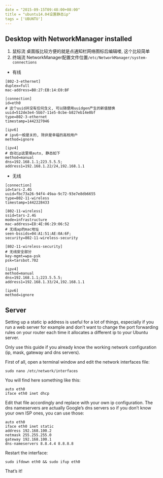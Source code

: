 ```yaml
---
date = "2015-09-15T09:48:00+08:00"
title = "ubuntu14.04设置静态ip"
tags = ['UBUNTU']
---
```


## Desktop with NetworkManager installed
1. 鼠标流 
桌面版比较方便的就是点通知栏网络图标后编辑喽, 这个比较简单
2. 终端流
NetworkManager配置文件位置`/etc/NetworkManager/system-connections`
- 有线
```shell
[802-3-ethernet]
duplex=full
mac-address=B8:27:EB:14:E0:BF

[connection]
id=eth0
# 这个uuid并没有任何含义, 可以随便用uuidgen产生的新值替换
uuid=512de3e4-5bb7-11e5-8cbe-b827eb14e0bf
type=802-3-ethernet
timestamp=1442327046

[ipv6]
# ipv6一般是关的, 除非是幸福的高校用户
method=ignore

[ipv4]
# 自动ip这里填auto, 静态如下
method=manual
dns=192.168.1.1;223.5.5.5;
address1=192.168.1.22/24,192.168.1.1
```
- 无线
```shell
[connection]
id=tars-2.4G
uuid=fbc73a26-94f4-49aa-9c72-93e7e8db6655
type=802-11-wireless
timestamp=1442228433

[802-11-wireless]
ssid=tars-2.4G
mode=infrastructure 
mac-address=E8:4E:06:29:06:52
# 无线ap的mac地址
seen-bssids=04:A1:51:AE:0A:6F;
security=802-11-wireless-security

[802-11-wireless-security] 
# 无线安全部分
key-mgmt=wpa-psk
psk=tarsbot.702

[ipv4] 
method=manual
dns=192.168.1.1;223.5.5.5;
address1=192.168.1.33/24,192.168.1.1

[ipv6]
method=ignore
```
## Server
Setting up a static ip address is useful for a lot of things, especially if you run a web server for example and don’t want to change the port forwarding rules on your router each time it allocates a different ip to your Ubuntu server.

Only use this guide if you already know the working network configuration (ip, mask, gateway and dns servers).

First of all, open a terminal window and edit the network interfaces file:
```shell
sudo nano /etc/network/interfaces
```
You will find here something like this:
```shell
auto eth0
iface eth0 inet dhcp
```
Edit that file accordingly and replace with your own ip configuration. The dns nameservers are actually Google’s dns servers so if you don’t know your own ISP ones, you can use those:
```shell
auto eth0
iface eth0 inet static
address 192.168.100.2
netmask 255.255.255.0
gateway 192.168.100.1
dns-nameservers 8.8.4.4 8.8.8.8
```
Restart the interface:
```shell
sudo ifdown eth0 && sudo ifup eth0
```
That’s it!